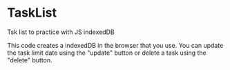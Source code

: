 # TaskList
Tsk list to practice with JS indexedDB

This code creates a indexedDB in the browser that you use. You can update the task limit date using the "update" button or delete a task using the "delete" button.
